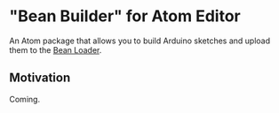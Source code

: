 # "Bean Builder" for Atom Editor

An Atom package that allows you to build Arduino sketches and upload them to the [Bean Loader](https://punchthrough.com/bean/guides/getting-started/os-x/).

## Motivation

Coming.
